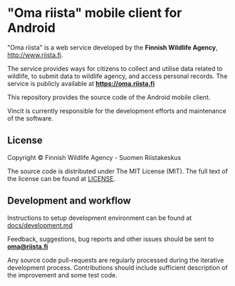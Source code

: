 "Oma riista" mobile client for Android
================================================

"Oma riista" is a web service developed by the **Finnish Wildlife Agency**, http://www.riista.fi.

The service provides ways for citizens to collect and utilise data related to wildlife, to submit data to wildlife agency, and access personal records. The service is publicly available at **https://oma.riista.fi**

This repository provides the source code of the Android mobile client.

Vincit is currently responsible for the development efforts and maintenance of the software.

## License

Copyright © Finnish Wildlife Agency - Suomen Riistakeskus

The source code is distributed under The MIT License (MIT). 
The full text of the license can be found at [LICENSE](LICENSE).

## Development and workflow

Instructions to setup development environment can be found at [docs/development.md](docs/development.md)

Feedback, suggestions, bug reports and other issues should be sent to **oma@riista.fi**

Any source code pull-requests are regularly processed during the iterative development process.
Contributions should include sufficient description of the improvement and some test code.
